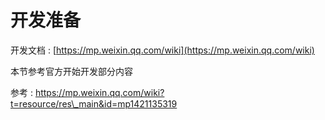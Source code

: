 # 开发准备

开发文档 : [https://mp.weixin.qq.com/wiki](https://mp.weixin.qq.com/wiki)

本节参考官方开始开发部分内容

参考 : https://mp.weixin.qq.com/wiki?t=resource/res\_main&id=mp1421135319


